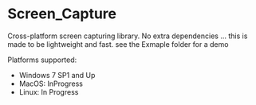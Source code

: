 # Screen_Capture
Cross-platform screen capturing library. No extra dependencies ... this is made to be lightweight and fast.
see the Exmaple folder for a demo

Platforms supported:
<ul>
<li>Windows 7 SP1 and Up</li>
<li>MacOS: InProgress</li>
<li>Linux: In Progress</li>
</ul>

